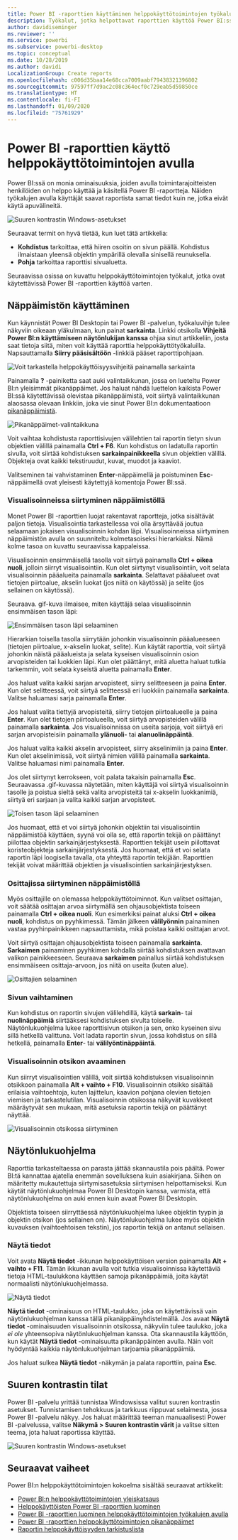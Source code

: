 ```yaml
---
title: Power BI -raporttien käyttäminen helppokäyttötoimintojen työkalujen avulla
description: Työkalut, jotka helpottavat raporttien käyttöä Power BI:ssä
author: davidiseminger
ms.reviewer: ''
ms.service: powerbi
ms.subservice: powerbi-desktop
ms.topic: conceptual
ms.date: 10/28/2019
ms.author: davidi
LocalizationGroup: Create reports
ms.openlocfilehash: c006d35baa14e68cca7009aabf79438321396802
ms.sourcegitcommit: 97597ff7d9ac2c08c364ecf0c729eab5d59850ce
ms.translationtype: HT
ms.contentlocale: fi-FI
ms.lasthandoff: 01/09/2020
ms.locfileid: "75761929"
---
```

# <a name="consume-power-bi-reports-by-using-accessibility-features"></a>Power BI -raporttien käyttö helppokäyttötoimintojen avulla
Power BI:ssä on monia ominaisuuksia, joiden avulla toimintarajoitteisten henkilöiden on helppo käyttää ja käsitellä Power BI -raportteja. Näiden työkalujen avulla käyttäjät saavat raportista samat tiedot kuin ne, jotka eivät käytä apuvälineitä.

![Suuren kontrastin Windows-asetukset](media/desktop-accessibility/accessibility-consuming-tools-01.png)

Seuraavat termit on hyvä tietää, kun luet tätä artikkelia:

* **Kohdistus** tarkoittaa, että hiiren osoitin on sivun päällä. Kohdistus ilmaistaan yleensä objektin ympärillä olevalla sinisellä reunuksella.
* **Pohja** tarkoittaa raporttisi sivualuetta.

Seuraavissa osissa on kuvattu helppokäyttötoimintojen työkalut, jotka ovat käytettävissä Power BI -raporttien käyttöä varten.

## <a name="keyboard-navigation"></a>Näppäimistön käyttäminen

Kun käynnistät Power BI Desktopin tai Power BI -palvelun, työkaluvihje tulee näkyviin oikeaan yläkulmaan, kun painat **sarkainta**. Linkki otsikolla **Vihjeitä Power BI:n käyttämiseen näytönlukijan kanssa** ohjaa sinut artikkeliin, josta saat tietoja siitä, miten voit käyttää raporttia helppokäyttötyökaluilla. Napsauttamalla **Siirry pääsisältöön** -linkkiä pääset raporttipohjaan.

![Voit tarkastella helppokäyttöisyysvihjeitä painamalla sarkainta](media/desktop-accessibility/accessibility-consuming-tools-02.png)

Painamalla **?** -painiketta saat auki valintaikkunan, jossa on lueteltu Power BI:n yleisimmät pikanäppäimet. Jos haluat nähdä luettelon kaikista Power BI:ssä käytettävissä olevistaa pikanäppäimistä, voit siirtyä valintaikkunan alaosassa olevaan linkkiin, joka vie sinut Power BI:n dokumentaatioon [pikanäppäimistä](desktop-accessibility-keyboard-shortcuts.md).

![Pikanäppäimet-valintaikkuna](media/desktop-accessibility/accessibility-consuming-tools-03.png)

Voit vaihtaa kohdistusta raporttisivujen välilehtien tai raportin tietyn sivun objektien välillä painamalla **Ctrl + F6**. Kun kohdistus on ladatulla raportin sivulla, voit siirtää kohdistuksen **sarkainpainikkeella** sivun objektien välillä. Objekteja ovat kaikki tekstiruudut, kuvat, muodot ja kaaviot. 

Valitseminen tai vahvistaminen **Enter**-näppäimellä ja poistuminen **Esc**-näppäimellä ovat yleisesti käytettyjä komentoja Power BI:ssä.

### <a name="keyboard-navigation-for-visuals"></a>Visualisoinneissa siirtyminen näppäimistöllä

Monet Power BI -raporttien luojat rakentavat raportteja, jotka sisältävät paljon tietoja. Visualisointia tarkastellessa voi olla ärsyttävää joutua selaamaan jokaisen visualisoinnin kohdan läpi. Visualisoinneissa siirtyminen näppäimistön avulla on suunniteltu kolmetasoiseksi hierarkiaksi. Nämä kolme tasoa on kuvattu seuraavissa kappaleissa.

Visualisoinnin ensimmäisellä tasolla voit siirtyä painamalla **Ctrl + oikea nuoli**, jolloin siirryt visualisointiin. Kun olet siirtynyt visualisointiin, voit selata visualisoinnin pääalueita painamalla **sarkainta**. Selattavat pääalueet ovat tietojen piirtoalue, akselin luokat (jos niitä on käytössä) ja selite (jos sellainen on käytössä).

Seuraava. gif-kuva ilmaisee, miten käyttäjä selaa visualisoinnin ensimmäisen tason läpi:

![Ensimmäisen tason läpi selaaminen](media/desktop-accessibility/accessibility-consuming-tools-04.gif)

Hierarkian toisella tasolla siirrytään johonkin visualisoinnin pääalueeseen (tietojen piirtoalue, x-akselin luokat, selite). Kun käytät raporttia, voit siirtyä johonkin näistä pääalueista ja selata kyseisen visualisoinnin osion arvopisteiden tai luokkien läpi. Kun olet päättänyt, mitä aluetta haluat tutkia tarkemmin, voit selata kyseistä aluetta painamalla **Enter**.

Jos haluat valita kaikki sarjan arvopisteet, siirry selitteeseen ja paina **Enter**. Kun olet selitteessä, voit siirtyä selitteessä eri luokkiin painamalla **sarkainta**. Valitse haluamasi sarja painamalla **Enter**.

Jos haluat valita tiettyjä arvopisteitä, siirry tietojen piirtoalueelle ja paina **Enter**. Kun olet tietojen piirtoalueella, voit siirtyä arvopisteiden välillä painamalla **sarkainta**. Jos visualisoinnissa on useita sarjoja, voit siirtyä eri sarjan arvopisteisiin painamalla **ylänuoli-** tai **alanuolinäppäintä**.

Jos haluat valita kaikki akselin arvopisteet, siirry akselinimiin ja paina **Enter**. Kun olet akselinimissä, voit siirtyä nimien välillä painamalla **sarkainta**. Valitse haluamasi nimi painamalla **Enter**.

Jos olet siirtynyt kerrokseen, voit palata takaisin painamalla **Esc**. Seuraavassa .gif-kuvassa näytetään, miten käyttäjä voi siirtyä visualisoinnin tasolle ja poistua sieltä sekä valita arvopisteitä tai x-akselin luokkanimiä, siirtyä eri sarjaan ja valita kaikki sarjan arvopisteet.

![Toisen tason läpi selaaminen](media/desktop-accessibility/accessibility-consuming-tools-05.gif)

Jos huomaat, että et voi siirtyä johonkin objektiin tai visualisointiin näppäimistöä käyttäen, syynä voi olla se, että raportin tekijä on päättänyt piilottaa objektin sarkainjärjestyksestä. Raporttien tekijät usein piilottavat koristeobjekteja sarkainjärjestyksestä. Jos huomaat, että et voi selata raportin läpi loogisella tavalla, ota yhteyttä raportin tekijään. Raporttien tekijät voivat määrittää objektien ja visualisointien sarkainjärjestyksen.

### <a name="keyboard-navigation-for-slicers"></a>Osittajissa siirtyminen näppäimistöllä

Myös osittajille on olemassa helppokäyttötoiminnot. Kun valitset osittajan, voit säätää osittajan arvoa siirtymällä sen ohjausobjektista toiseen painamalla **Ctrl + oikea nuoli**. Kun esimerkiksi painat aluksi **Ctrl + oikea nuoli**, kohdistus on pyyhkimessä. Tämän jälkeen **välilyönnin** painaminen vastaa pyyhinpainikkeen napsauttamista, mikä poistaa kaikki osittajan arvot.

Voit siirtyä osittajan ohjausobjektista toiseen painamalla **sarkainta**. **Sarkaimen** painaminen pyyhkimen kohdalla siirtää kohdistuksen avattavan valikon painikkeeseen. Seuraava **sarkaimen** painallus siirtää kohdistuksen ensimmäiseen osittaja-arvoon, jos niitä on useita (kuten alue).

![Osittajien selaaminen](media/desktop-accessibility/accessibility-consuming-tools-06.png)

### <a name="switching-pages"></a>Sivun vaihtaminen

Kun kohdistus on raportin sivujen välilehdillä, käytä **sarkain**- tai **nuolinäppäimiä** siirtääksesi kohdistuksen sivulta toiselle. Näytönlukuohjelma lukee raporttisivun otsikon ja sen, onko kyseinen sivu sillä hetkellä valittuna. Voit ladata raportin sivun, jossa kohdistus on sillä hetkellä, painamalla **Enter**- tai **välilyöntinäppäintä**.

### <a name="accessing-the-visual-header"></a>Visualisoinnin otsikon avaaminen
Kun siirryt visualisointien välillä, voit siirtää kohdistuksen visualisoinnin otsikkoon painamalla **Alt + vaihto + F10**. Visualisoinnin otsikko sisältää erilaisia vaihtoehtoja, kuten lajittelun, kaavion pohjana olevien tietojen viemisen ja tarkastelutilan. Visualisoinnin otsikossa näkyvät kuvakkeet määräytyvät sen mukaan, mitä asetuksia raportin tekijä on päättänyt näyttää.

![Visualisoinnin otsikossa siirtyminen](media/desktop-accessibility/accessibility-consuming-tools-07.png)

## <a name="screen-reader"></a>Näytönlukuohjelma

Raporttia tarkasteltaessa on parasta jättää skannaustila pois päältä. Power BI:tä kannattaa ajatella enemmän sovelluksena kuin asiakirjana. Siihen on määritetty mukautettuja siirtymisasetuksia siirtymisen helpottamiseksi. Kun käytät näytönlukuohjelmaa Power BI Desktopin kanssa, varmista, että näytönlukuohjelma on auki ennen kuin avaat Power BI Desktopin.

Objektista toiseen siirryttäessä näytönlukuohjelma lukee objektin tyypin ja objektin otsikon (jos sellainen on). Näytönlukuohjelma lukee myös objektin kuvauksen (vaihtoehtoisen tekstin), jos raportin tekijä on antanut sellaisen.

### <a name="show-data"></a>Näytä tiedot
Voit avata **Näytä tiedot** -ikkunan helppokäyttöisen version painamalla **Alt + vaihto + F11**. Tämän ikkunan avulla voit tutkia visualisoinnissa käytettäviä tietoja HTML-taulukkona käyttäen samoja pikanäppäimiä, joita käytät normaalisti näytönlukuohjelmassa.

![Näytä tiedot](media/desktop-accessibility/accessibility-04.png)

**Näytä tiedot** -ominaisuus on HTML-taulukko, joka on käytettävissä vain näytönlukuohjelman kanssa tällä pikanäppäinyhdistelmällä. Jos avaat **Näytä tiedot** -ominaisuuden visualisoinnin otsikossa, näkyviin tulee taulukko, joka *ei ole* yhteensopiva näytönlukuohjelman kanssa.  Ota skannaustila käyttöön, kun käytät **Näytä tiedot** -ominaisuutta pikanäppäinten avulla. Näin voit hyödyntää kaikkia näytönlukuohjelman tarjoamia pikanäppäimiä.

Jos haluat sulkea **Näytä tiedot** -näkymän ja palata raporttiin, paina **Esc**.

## <a name="high-contrast-modes"></a>Suuren kontrastin tilat

Power BI -palvelu yrittää tunnistaa Windowsissa valitut suuren kontrastin asetukset. Tunnistamisen tehokkuus ja tarkkuus riippuvat selaimesta, jossa Power BI -palvelu näkyy. Jos haluat määrittää teeman manuaalisesti Power BI -palvelussa, valitse **Näkymä > Suuren kontrastin värit** ja valitse sitten teema, jota haluat raportissa käyttää.

![Suuren kontrastin Windows-asetukset](media/desktop-accessibility/accessibility-consuming-tools-01.png)


## <a name="next-steps"></a>Seuraavat vaiheet

Power BI:n helppokäyttötoimintojen kokoelma sisältää seuraavat artikkelit:

* [Power BI:n helppokäyttötoimintojen yleiskatsaus](desktop-accessibility-overview.md) 
* [Helppokäyttöisten Power BI -raporttien luominen](desktop-accessibility-creating-reports.md) 
* [Power BI -raporttien luominen helppokäyttötoimintojen työkalujen avulla](desktop-accessibility-creating-tools.md)
* [Power BI -raporttien helppokäyttötoimintojen pikanäppäimet](desktop-accessibility-keyboard-shortcuts.md)
* [Raportin helppokäyttöisyyden tarkistuslista](desktop-accessibility-creating-reports.md#report-accessibility-checklist)



